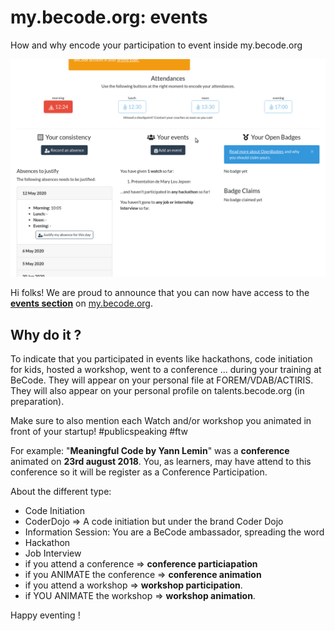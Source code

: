 # my.becode.org: events
How and why encode your participation to event inside my.becode.org

![how to ad an event on mybecode](img/mybecode-events.gif)

Hi folks!
We are proud to announce that you can now have access to the [**events section**](https://my.becode.org/eventusers) on [my.becode.org](https://my.becode.org/eventusers).    

## Why do it ?

To indicate that you participated in events like hackathons, code initiation for kids, hosted a workshop, went to a conference ...  during your training at BeCode. They will appear on your personal file at FOREM/VDAB/ACTIRIS. They will also appear on your personal profile on talents.becode.org (in preparation).    

Make sure to also mention each Watch and/or workshop you animated in front of your startup! #publicspeaking #ftw

For example: "**Meaningful Code by Yann Lemin**" was a **conference** animated on **23rd august 2018**. You, as learners, may have attend to this conference so it will be register as a Conference Participation.

About the different type:
- Code Initiation
- CoderDojo => A code initiation but under the brand Coder Dojo
- Information Session: You are a BeCode ambassador, spreading the word
- Hackathon
- Job Interview
- if you attend a conference => **conference particiapation**
- if you ANIMATE the conference => **conference animation**
- if you attend a workshop => **workshop participation**.
- if YOU ANIMATE the workshop => **workshop animation**.

Happy eventing !
